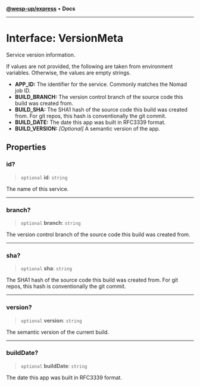 [**@wesp-up/express**](../README.md) • **Docs**

***

# Interface: VersionMeta

Service version information.

If values are not provided, the following are taken from environment
variables. Otherwise, the values are empty strings.

- **APP_ID:** The identifier for the service. Commonly matches the Nomad job
ID.
- **BUILD_BRANCH:** The version control branch of the source code this build
was created from.
- **BUILD_SHA:** The SHA1 hash of the source code this build was created
from. For git repos, this hash is conventionally the git commit.
- **BUILD_DATE:** The date this app was built in RFC3339 format.
- **BUILD_VERSION:** _[Optional]_ A semantic version of the app.

## Properties

### id?

> `optional` **id**: `string`

The name of this service.

***

### branch?

> `optional` **branch**: `string`

The version control branch of the source code this build was created
from.

***

### sha?

> `optional` **sha**: `string`

The SHA1 hash of the source code this build was created from. For git
repos, this hash is conventionally the git commit.

***

### version?

> `optional` **version**: `string`

The semantic version of the current build.

***

### buildDate?

> `optional` **buildDate**: `string`

The date this app was built in RFC3339 format.
